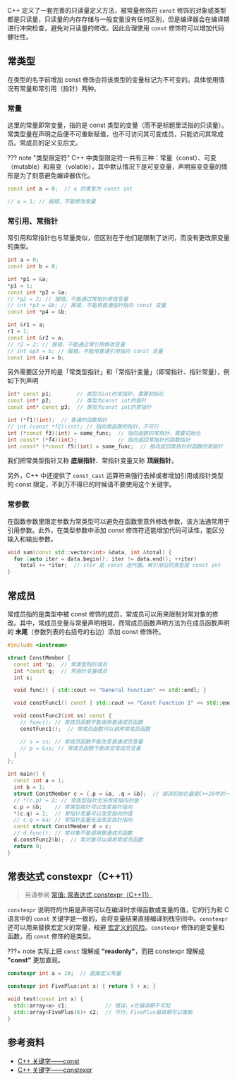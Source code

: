 C++ 定义了一套完善的只读量定义方法，被常量修饰符 `const` 修饰的对象或类型都是只读量，只读量的内存存储与一般变量没有任何区别，但是编译器会在编译期进行冲突检查，避免对只读量的修改。因此合理使用 `const` 修饰符可以增加代码健壮性。

## 常类型

在类型的名字前增加 const 修饰会将该类型的变量标记为不可变的。具体使用情况有常量和常引用（指针）两种。

### 常量

这里的常量即常变量，指的是 const 类型的变量（而不是标题里泛指的只读量）。常类型量在声明之后便不可重新赋值，也不可访问其可变成员，只能访问其常成员。常成员的定义见后文。

??? note "类型限定符"
    C++ 中类型限定符一共有三种：常量（const）、可变（mutable）和易变（volatile），其中默认情况下是可变变量，声明易变变量的情形是为了刻意避免编译器优化。

```cpp
const int a = 0;  // a 的类型为 const int

// a = 1; // 报错，不能修改常量
```

### 常引用、常指针

常引用和常指针也与常量类似，但区别在于他们是限制了访问，而没有更改原变量的类型。

```cpp
int a = 0;
const int b = 0;

int *p1 = &a;
*p1 = 1;
const int *p2 = &a;
// *p2 = 2; // 报错，不能通过常指针修改变量
// int *p3 = &b; // 报错，不能用普通指针指向 const 变量
const int *p4 = &b;

int &r1 = a;
r1 = 1;
const int &r2 = a;
// r2 = 2; // 报错，不能通过常引用修改变量
// int &p3 = b; // 报错，不能用普通引用指向 const 变量
const int &r4 = b;
```

另外需要区分开的是「常类型指针」和「常指针变量」（即常指针、指针常量），例如下列声明

```cpp
int* const p1;        // 类型为int的常指针，需要初始化
const int* p2;        // 类型为const int的指针
const int* const p3;  // 类型为const int的常指针

int (*f1)(int);  // 普通的函数指针
// int (const *f2)(int); // 指向常函数的指针，不可行
int (*const f3)(int) = some_func;  // 指向函数的常指针，需要初始化
int const* (*f4)(int);             // 指向返回常指针的函数指针
int const* (*const f5)(int) = some_func;  // 指向返回常指针的函数的常指针
```

我们把常类型指针又称 **底层指针**、常指针变量又称 **顶层指针**。

另外，C++ 中还提供了 `const_cast` 运算符来强行去掉或者增加引用或指针类型的 const 限定，不到万不得已的时候请不要使用这个关键字。

### 常参数

在函数参数里限定参数为常类型可以避免在函数里意外修改参数，该方法通常用于引用参数。此外，在类型参数中添加 const 修饰符还能增加代码可读性，能区分输入和输出参数。

```cpp
void sum(const std::vector<int> &data, int &total) {
  for (auto iter = data.begin(); iter != data.end(); ++iter)
    total += *iter;  // iter 是 const 迭代器，解引用后的类型是 const int
}
```

## 常成员

常成员指的是类型中被 const 修饰的成员，常成员可以用来限制对常对象的修改。其中，常成员变量与常量声明相同，而常成员函数声明方法为在成员函数声明的 **末尾**（参数列表的右括号的右边）添加 const 修饰符。

```cpp
#include <iostream>

struct ConstMember {
  const int *p;  // 常类型指针成员
  int *const q;  // 常指针变量成员
  int s;

  void func() { std::cout << "General Function" << std::endl; }

  void constFunc1() const { std::cout << "Const Function 1" << std::endl; }

  void constFunc2(int ss) const {
    // func(); // 常成员函数不能调用普通成员函数
    constFunc1();  // 常成员函数可以调用常成员函数

    // s = ss; // 常成员函数不能改变普通成员变量
    // p = &ss; // 常成员函数不能改变常成员变量
  }
};

int main() {
  const int a = 1;
  int b = 1;
  struct ConstMember c = {.p = &a, .q = &b};  // 指派初始化器是C++20中的一种语法
  // *(c.p) = 2; // 常类型指针无法改变指向的值
  c.p = &b;    // 常类型指针可以改变指针指向
  *(c.q) = 2;  // 常指针变量可以改变指向的值
  // c.q = &a; // 常指针变量无法改变指针指向
  const struct ConstMember d = c;
  // d.func(); // 常对象不能调用普通成员函数
  d.constFunc2(b);  // 常对象可以调用常成员函数
  return 0;
}
```

## 常表达式 constexpr（C++11）

> 另请参阅 [常值: 常表达式 constexpr（C++11）](const.md#常表达式-constexprc11)

`constexpr` 说明符的作用是声明可以在编译时求得函数或变量的值，它的行为和 C 语言中的 `const` 关键字是一致的，会将变量结果直接编译到栈空间中。`constexpr` 还可以用来替换宏定义的常量，规避 [宏定义的风险](./basic.md#define-命令)。`constexpr` 修饰的是变量和函数，而 `const` 修饰的是类型。

???+ note
    实际上把 `const` 理解成 **"readonly"**，而把 constexpr 理解成 **"const"** 更加直观。

```cpp
constexpr int a = 10;  // 直接定义常量

constexpr int FivePlus(int x) { return 5 + x; }

void test(const int x) {
  std::array<x> c1;            // 错误，x在编译期不可知
  std::array<FivePlus(6)> c2;  // 可行，FivePlus编译期可以推断
}
```

## 参考资料

-   [C++ 关键字——const](https://zh.cppreference.com/w/cpp/keyword/const)
-   [C++ 关键字——constexpr](https://zh.cppreference.com/w/cpp/keyword/constexpr)

